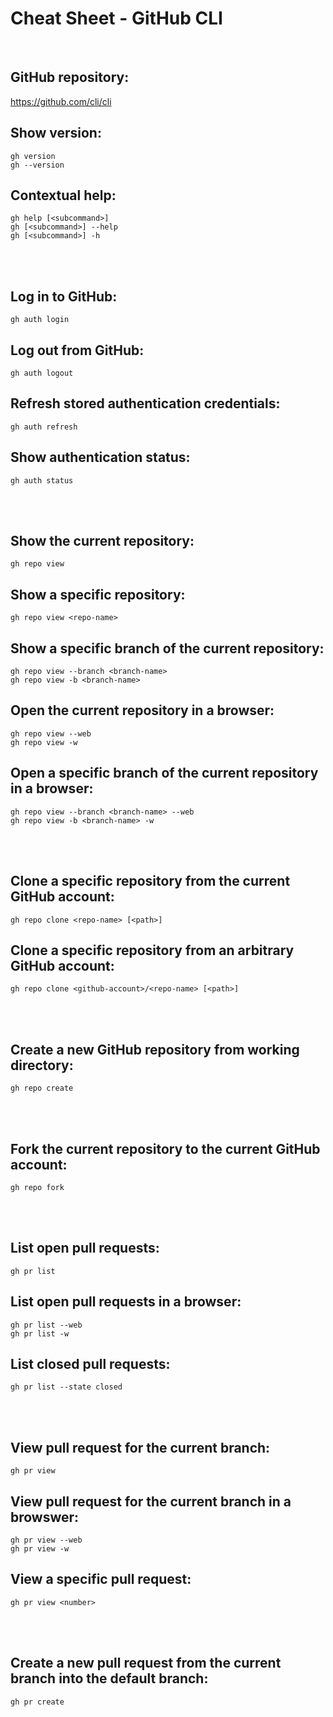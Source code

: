 # Cheat Sheet - GitHub CLI

<br>

## GitHub repository:
https://github.com/cli/cli

## Show version:
```shell
gh version
gh --version
```

## Contextual help:
```shell
gh help [<subcommand>]
gh [<subcommand>] --help
gh [<subcommand>] -h
```

<br><br>

## Log in to GitHub:
```shell
gh auth login
```

## Log out from GitHub:
```shell
gh auth logout
```

## Refresh stored authentication credentials:
```shell
gh auth refresh
```

## Show authentication status:
```shell
gh auth status
```

<br><br>

## Show the current repository:
```shell
gh repo view
```

## Show a specific repository:
```shell
gh repo view <repo-name>
```

## Show a specific branch of the current repository:
```shell
gh repo view --branch <branch-name>
gh repo view -b <branch-name>
```

## Open the current repository in a browser:
```shell
gh repo view --web
gh repo view -w
```

## Open a specific branch of the current repository in a browser:
```shell
gh repo view --branch <branch-name> --web
gh repo view -b <branch-name> -w
```

<br><br>

## Clone a specific repository from the current GitHub account:
```shell
gh repo clone <repo-name> [<path>]
```

## Clone a specific repository from an arbitrary GitHub account:
```shell
gh repo clone <github-account>/<repo-name> [<path>]
```

<br><br>

## Create a new GitHub repository from working directory:
```shell
gh repo create
```

<br><br>

## Fork the current repository to the current GitHub account:
```shell
gh repo fork
```

<br><br>

## List open pull requests:
```shell
gh pr list
```

## List open pull requests in a browser:
```shell
gh pr list --web
gh pr list -w
```

## List closed pull requests:
```shell
gh pr list --state closed
```

<br><br>

## View pull request for the current branch:
```shell
gh pr view
```

## View pull request for the current branch in a browswer:
```shell
gh pr view --web
gh pr view -w
```

## View a specific pull request:
```shell
gh pr view <number>
```

<br><br>

## Create a new pull request from the current branch into the default branch:
```shell
gh pr create
```

## 
```shell

```

## 
```shell

```

## 
```shell

```

## 
```shell

```

## 
```shell

```



<!-- FORTSÄTT:



CORE COMMANDS
  gist:       Manage gists
  issue:      Manage issues
  pr:         Manage pull requests
  release:    Manage GitHub releases
  repo:       Create, clone, fork, and view repositories

ADDITIONAL COMMANDS
  alias:      Create command shortcuts
  api:        Make an authenticated GitHub API request
  auth:       Login, logout, and refresh your authentication
  completion: Generate shell completion scripts
  config:     Manage configuration for gh
  help:       Help about any command
  secret:     Manage GitHub secrets
  ssh-key:    Manage SSH keys


  gh config set -h github.com git_protocol https 
-->